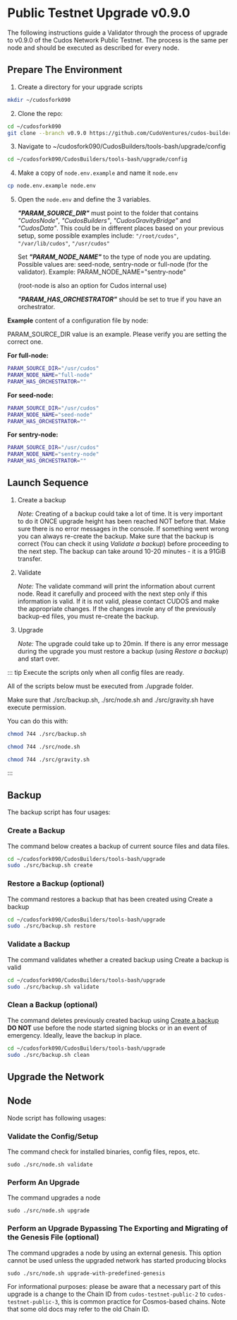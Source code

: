 # Public Testnet Upgrade v0.9.0

The following instructions guide a Validator through the process of upgrade to v0.9.0 of the Cudos Network Public Testnet. The process is the same per node and should be executed as described for every node.

## Prepare The Environment
1. Create a directory for your upgrade scripts
``` bash
mkdir ~/cudosfork090
```
2. Clone the repo:
```bash
cd ~/cudosfork090
git clone --branch v0.9.0 https://github.com/CudoVentures/cudos-builders.git CudosBuilders
```
3. Navigate to ~/cudosfork090/CudosBuilders/tools-bash/upgrade/config 
```bash 
cd ~/cudosfork090/CudosBuilders/tools-bash/upgrade/config 
```
4. Make a copy of `node.env.example` and name it `node.env`
```bash
cp node.env.example node.env
```
5. Open the `node.env` and define the 3 variables.

    <em>**"PARAM_SOURCE_DIR"**</em> must point to the folder that contains <em>"CudosNode"</em>, 
    <em>"CudosBuilders"</em>, <em>"CudosGravityBridge"</em> and <em>"CudosData"</em>. This could be in different places based on your previous setup, some possible examples include:
    `"/root/cudos"`, `"/var/lib/cudos"`, `"/usr/cudos"`

    Set <em>**"PARAM_NODE_NAME"**</em> to the type of node you are updating. Possible values are: seed-node, sentry-node or full-node (for the validator). Example: PARAM_NODE_NAME="sentry-node"
    
    (root-node is also an option for Cudos internal use)
    
    <em>**"PARAM_HAS_ORCHESTRATOR"**</em> should be set to true if you have an orchestrator.

**Example** content of a configuration file by node:
<p>PARAM_SOURCE_DIR value is an example. Please verify you are setting the correct one.</p>

**For full-node:**
```bash
PARAM_SOURCE_DIR="/usr/cudos"
PARAM_NODE_NAME="full-node"
PARAM_HAS_ORCHESTRATOR=""
```

**For seed-node:**
```bash
PARAM_SOURCE_DIR="/usr/cudos"
PARAM_NODE_NAME="seed-node"
PARAM_HAS_ORCHESTRATOR=""
```

**For sentry-node:**
```bash
PARAM_SOURCE_DIR="/usr/cudos"
PARAM_NODE_NAME="sentry-node"
PARAM_HAS_ORCHESTRATOR=""
```

## Launch Sequence

1. Create a backup

    <em>Note:</em> Creating of a backup could take a lot of time. It is very important to do it ONCE upgrade height has been reached NOT before that. Make sure there is no error messages in the console. If something went wrong you can always re-create the backup. Make sure that the backup is correct (You can check it using <em>Validate a backup</em>) before proceeding to the next step. The backup can take around 10-20 minutes - it is a 91GiB transfer.

2. Validate

    <em>Note:</em> The validate command will print the information about current node. Read it carefully and proceed with the next step only if this information is valid. If it is not valid, please contact CUDOS and make the appropriate changes. If the changes invole any of the previously backup-ed files, you must re-create the backup.

3. Upgrade

    <em>Note: </em> The upgrade could take up to 20min. If there is any error message during the upgrade you must restore a backup (using <em>Restore a backup</em>) and start over.
    

::: tip
Execute the scripts only when all config files are ready.

All of the scripts below must be executed from ./upgrade folder.

Make sure that ./src/backup.sh, ./src/node.sh and ./src/gravity.sh have execute permission.

You can do this with:

```bash
chmod 744 ./src/backup.sh
```
```bash
chmod 744 ./src/node.sh
```
```bash
chmod 744 ./src/gravity.sh
```
::: 

## Backup
The backup script has four usages:

### Create a Backup
The command below creates a backup of current source files and data files.
``` bash
cd ~/cudosfork090/CudosBuilders/tools-bash/upgrade
sudo ./src/backup.sh create
```

### Restore a Backup (optional)
The command restores a backup that has been created using Create a backup
``` bash
cd ~/cudosfork090/CudosBuilders/tools-bash/upgrade
sudo ./src/backup.sh restore
```

### Validate a Backup
The command validates whether a created backup using Create a backup is valid
``` bash
cd ~/cudosfork090/CudosBuilders/tools-bash/upgrade
sudo ./src/backup.sh validate
```

### Clean a Backup (optional)
The command deletes previously created backup using [Create a backup](##Create-a-backup)  **DO NOT** use before the node started signing blocks or in an event of emergency. Ideally, leave the backup in place.
``` bash
cd ~/cudosfork090/CudosBuilders/tools-bash/upgrade
sudo ./src/backup.sh clean
```

## Upgrade the Network

## Node

Node script has following usages:

### Validate the Config/Setup
The command check for installed binaries, config files, repos, etc.
```
sudo ./src/node.sh validate
```

### Perform An Upgrade
The command upgrades a node
```
sudo ./src/node.sh upgrade
```

### Perform an Upgrade Bypassing The Exporting and Migrating of the Genesis File (optional)
The command upgrades a node by using an external genesis. This option cannot be used unless the upgraded network has started producing blocks
```
sudo ./src/node.sh upgrade-with-predefined-genesis
```

For informational purposes: please be aware that a necessary part of this upgrade is a change to the Chain ID from `cudos-testnet-public-2` to `cudos-testnet-public-3`, this is common practice for Cosmos-based chains. Note that some old docs may refer to the old Chain ID.
